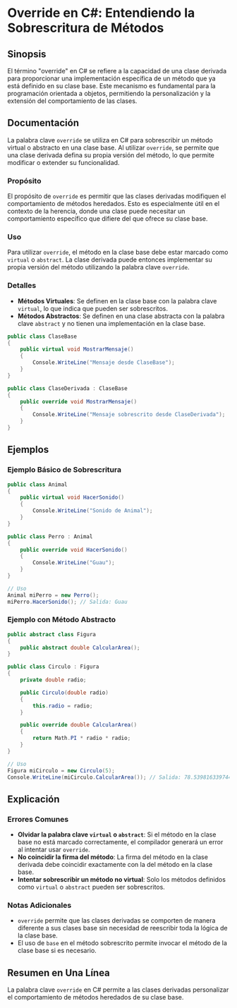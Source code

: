 <!--
Meta Description: # Override en C#: Entendiendo la Sobrescritura de Métodos ## Sinopsis El término "override" en C# se refiere a la capacidad de una clase derivada para...
Meta Keywords: clase, override, método, base, public
-->

# Override en C#: Entendiendo la Sobrescritura de Métodos

## Sinopsis
El término "override" en C# se refiere a la capacidad de una clase derivada para proporcionar una implementación específica de un método que ya está definido en su clase base. Este mecanismo es fundamental para la programación orientada a objetos, permitiendo la personalización y la extensión del comportamiento de las clases.

## Documentación
La palabra clave `override` se utiliza en C# para sobrescribir un método virtual o abstracto en una clase base. Al utilizar `override`, se permite que una clase derivada defina su propia versión del método, lo que permite modificar o extender su funcionalidad.

### Propósito
El propósito de `override` es permitir que las clases derivadas modifiquen el comportamiento de métodos heredados. Esto es especialmente útil en el contexto de la herencia, donde una clase puede necesitar un comportamiento específico que difiere del que ofrece su clase base.

### Uso
Para utilizar `override`, el método en la clase base debe estar marcado como `virtual` o `abstract`. La clase derivada puede entonces implementar su propia versión del método utilizando la palabra clave `override`.

### Detalles
- **Métodos Virtuales**: Se definen en la clase base con la palabra clave `virtual`, lo que indica que pueden ser sobrescritos.
- **Métodos Abstractos**: Se definen en una clase abstracta con la palabra clave `abstract` y no tienen una implementación en la clase base.

```csharp
public class ClaseBase
{
    public virtual void MostrarMensaje()
    {
        Console.WriteLine("Mensaje desde ClaseBase");
    }
}

public class ClaseDerivada : ClaseBase
{
    public override void MostrarMensaje()
    {
        Console.WriteLine("Mensaje sobrescrito desde ClaseDerivada");
    }
}
```

## Ejemplos
### Ejemplo Básico de Sobrescritura
```csharp
public class Animal
{
    public virtual void HacerSonido()
    {
        Console.WriteLine("Sonido de Animal");
    }
}

public class Perro : Animal
{
    public override void HacerSonido()
    {
        Console.WriteLine("Guau");
    }
}

// Uso
Animal miPerro = new Perro();
miPerro.HacerSonido(); // Salida: Guau
```

### Ejemplo con Método Abstracto
```csharp
public abstract class Figura
{
    public abstract double CalcularArea();
}

public class Circulo : Figura
{
    private double radio;

    public Circulo(double radio)
    {
        this.radio = radio;
    }

    public override double CalcularArea()
    {
        return Math.PI * radio * radio;
    }
}

// Uso
Figura miCirculo = new Circulo(5);
Console.WriteLine(miCirculo.CalcularArea()); // Salida: 78.53981633974483
```

## Explicación
### Errores Comunes
- **Olvidar la palabra clave `virtual` o `abstract`**: Si el método en la clase base no está marcado correctamente, el compilador generará un error al intentar usar `override`.
- **No coincidir la firma del método**: La firma del método en la clase derivada debe coincidir exactamente con la del método en la clase base.
- **Intentar sobrescribir un método no virtual**: Solo los métodos definidos como `virtual` o `abstract` pueden ser sobrescritos.

### Notas Adicionales
- `override` permite que las clases derivadas se comporten de manera diferente a sus clases base sin necesidad de reescribir toda la lógica de la clase base.
- El uso de `base` en el método sobrescrito permite invocar el método de la clase base si es necesario.

## Resumen en Una Línea
La palabra clave `override` en C# permite a las clases derivadas personalizar el comportamiento de métodos heredados de su clase base.